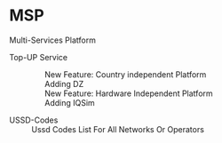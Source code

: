 # MSP
Multi-Services Platform</br>

<dl>
<dt>Top-UP Service</br>
  <ul>
  <dd>New Feature: Country independent Platform </br>
    Adding DZ</br>
  </dd>
  <dd>New Feature: Hardware Independent Platform</br>
    Adding IQSim</br>
  </dd>
  </ul>

</dt>  
<dt>USSD-Codes</br></dt>
  <dd>Ussd Codes List For All Networks Or Operators</br>
</dd>
</dl>
